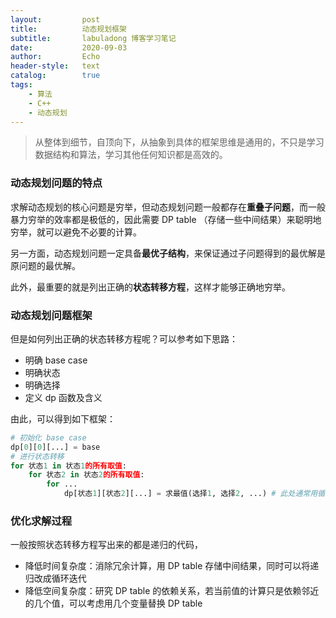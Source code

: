 ```yaml
---
layout:         post
title:          动态规划框架
subtitle:       labuladong 博客学习笔记
date:           2020-09-03
author:         Echo
header-style:   text
catalog:        true
tags: 
    - 算法
    - C++
    - 动态规划
---
```


> 从整体到细节，自顶向下，从抽象到具体的框架思维是通用的，不只是学习数据结构和算法，学习其他任何知识都是高效的。

### 动态规划问题的特点

求解动态规划的核心问题是穷举，但动态规划问题一般都存在**重叠子问题**，而一般暴力穷举的效率都是极低的，因此需要 DP table （存储一些中间结果）来聪明地穷举，就可以避免不必要的计算。

另一方面，动态规划问题一定具备**最优子结构**，来保证通过子问题得到的最优解是原问题的最优解。

此外，最重要的就是列出正确的**状态转移方程**，这样才能够正确地穷举。

### 动态规划问题框架

但是如何列出正确的状态转移方程呢？可以参考如下思路：

* 明确 base case
* 明确状态
* 明确选择
* 定义 dp 函数及含义

由此，可以得到如下框架：

```Python
# 初始化 base case
dp[0][0][...] = base
# 进行状态转移
for 状态1 in 状态1的所有取值:
    for 状态2 in 状态2的所有取值:
        for ...
            dp[状态1][状态2][...] = 求最值(选择1, 选择2, ...) # 此处通常用循环迭代求最值
```

### 优化求解过程

一般按照状态转移方程写出来的都是递归的代码，

* 降低时间复杂度：消除冗余计算，用 DP table 存储中间结果，同时可以将递归改成循环迭代
* 降低空间复杂度：研究 DP table 的依赖关系，若当前值的计算只是依赖邻近的几个值，可以考虑用几个变量替换 DP table

